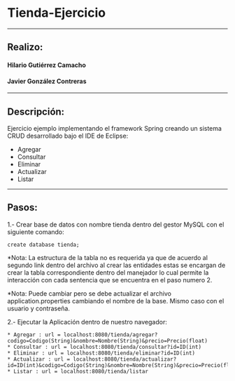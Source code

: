 # Tienda-Ejercicio
--------------------------------------------------------------------------------------------------------------------------

## Realizo:

#### Hilario Gutiérrez Camacho
#### Javier González Contreras

--------------------------------------------------------------------------------------------------------------------------

## Descripción:

Ejercicio ejemplo implementando el framework Spring creando un sistema CRUD desarrollado bajo el IDE de Eclipse:

* Agregar
* Consultar
* Eliminar
* Actualizar
* Listar

--------------------------------------------------------------------------------------------------------------------------

## Pasos:

1.- Crear base de datos con nombre tienda dentro del gestor MySQL con el siguiente comando:

    create database tienda;
    
*Nota: La estructura de la tabla no es requerida ya que de acuerdo al segundo link dentro del archivo al crear las entidades estas se encargan de crear la tabla correspondiente dentro del manejador lo cual permite la interacción con cada sentencia que se encuentra en el paso numero 2.

*Nota: 
  Puede cambiar pero se debe actualizar el archivo application.properties cambiando el nombre de la base.
  Mismo caso con el usuario y contraseña.
  
2.- Ejecutar la Aplicación dentro de nuestro navegador:

    * Agregar : url = localhost:8080/tienda/agregar?codigo=Codigo(String)&nombre=Nombre(String)&precio=Precio(float)
    * Consultar : url = localhost:8080/tienda/consultar?id=ID(int)
    * Eliminar : url = localhost:8080/tienda/eliminar?id=ID(int)
    * Actualizar : url = localhost:8080/tienda/actualizar?id=ID(int)&codigo=Codigo(String)&nombre=Nombre(String)&precio=Precio(float)
    * Listar : url = localhost:8080/tienda/listar


